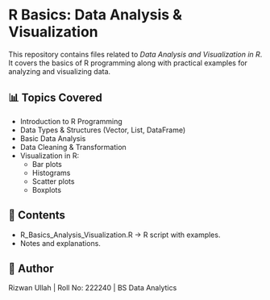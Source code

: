 # R Basics: Data Analysis & Visualization

This repository contains files related to *Data Analysis and Visualization in R*.  
It covers the basics of R programming along with practical examples for analyzing and visualizing data.

## 📊 Topics Covered
- Introduction to R Programming
- Data Types & Structures (Vector, List, DataFrame)
- Basic Data Analysis
- Data Cleaning & Transformation
- Visualization in R:
  - Bar plots
  - Histograms
  - Scatter plots
  - Boxplots

## 📂 Contents
- R_Basics_Analysis_Visualization.R → R script with examples.
- Notes and explanations.

## 📝 Author
Rizwan Ullah | Roll No: 222240 | BS Data Analytics
